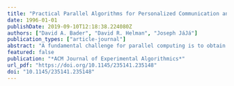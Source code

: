 ```yaml
---
title: "Practical Parallel Algorithms for Personalized Communication and Integer Sorting"
date: 1996-01-01
publishDate: 2019-09-10T12:18:38.224080Z
authors: ["David A. Bader", "David R. Helman", "Joseph JáJá"]
publication_types: ["article-journal"]
abstract: "A fundamental challenge for parallel computing is to obtain high-level, architecture independent, algorithms which efficiently execute on general-purpose parallel machines. With the emergence of message passing standards such as MPI, it has become easier to design efficient and portable parallel algorithms by making use of these communication primitives. While existing primitives allow an assortment of collective communication routines, they do not handle an important communication event when most or all processors have non-uniformly sized personalized messages to exchange with each other. We focus in this paper on the h-relation personalized communication whose efficient implementation will allow high performance implementations of a large class of algorithms. While most previous h-relation algorithms use randomization, this paper presents a new deterministic approach for h-relation personalized communication with asymptotically optimal complexity for h>p2. As an application, we present an efficient algorithm for stable integer sorting. The algorithms presented in this paper have been coded in Split-C and run on a variety of platforms, including the Thinking Machines CM-5, IBM SP-1 and SP-2, Cray Research T3D, Meiko Scientific CS-2, and the Intel Paragon. Our experimental results are consistent with the theoretical analysis and illustrate the scalability and efficiency of our algorithms across different platforms. In fact, they seem to outperform all similar algorithms known to the authors on these platforms."
featured: false
publication: "*ACM Journal of Experimental Algorithmics*"
url_pdf: "https://doi.org/10.1145/235141.235148"
doi: "10.1145/235141.235148"
---
```


